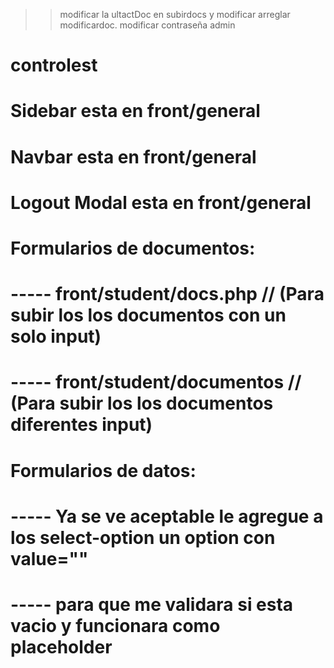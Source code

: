 >>modificar la ultactDoc en subirdocs y modificar
>>arreglar modificardoc.
>> modificar contraseña admin





# controlest
#
# Sidebar esta en front/general
# Navbar esta en front/general
# Logout Modal esta en front/general
# Formularios de documentos:
# ----- front/student/docs.php // (Para subir los los documentos con un solo input)
# ----- front/student/documentos // (Para subir los los documentos diferentes input)
# Formularios de datos:
# ----- Ya se ve aceptable le agregue a los select-option un option con value=""
# ----- para que me validara si esta vacio y funcionara como placeholder
#
